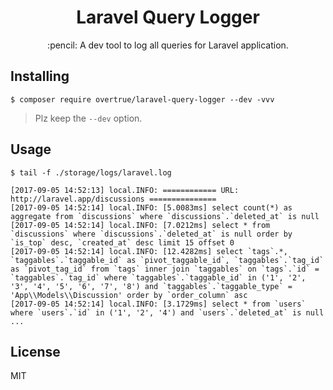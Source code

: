 <h1 align="center"> Laravel Query Logger </h1>

<p align="center"> :pencil: A dev tool to log all queries for Laravel application.</p> 

## Installing

```shell
$ composer require overtrue/laravel-query-logger --dev -vvv
```

> Plz keep the `--dev` option.

## Usage

```shell
$ tail -f ./storage/logs/laravel.log 
```

    [2017-09-05 14:52:13] local.INFO: ============ URL: http://laravel.app/discussions ===============
    [2017-09-05 14:52:14] local.INFO: [5.0083ms] select count(*) as aggregate from `discussions` where `discussions`.`deleted_at` is null
    [2017-09-05 14:52:14] local.INFO: [7.0212ms] select * from `discussions` where `discussions`.`deleted_at` is null order by `is_top` desc, `created_at` desc limit 15 offset 0
    [2017-09-05 14:52:14] local.INFO: [12.4282ms] select `tags`.*, `taggables`.`taggable_id` as `pivot_taggable_id`, `taggables`.`tag_id` as `pivot_tag_id` from `tags` inner join `taggables` on `tags`.`id` = `taggables`.`tag_id` where `taggables`.`taggable_id` in ('1', '2', '3', '4', '5', '6', '7', '8') and `taggables`.`taggable_type` = 'App\\Models\\Discussion' order by `order_column` asc
    [2017-09-05 14:52:14] local.INFO: [3.1729ms] select * from `users` where `users`.`id` in ('1', '2', '4') and `users`.`deleted_at` is null
    ...
## License

MIT
